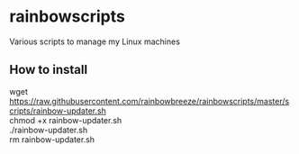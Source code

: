 # rainbowscripts
Various scripts to manage my Linux machines

## How to install
wget https://raw.githubusercontent.com/rainbowbreeze/rainbowscripts/master/scripts/rainbow-updater.sh  
chmod +x rainbow-updater.sh  
./rainbow-updater.sh  
rm rainbow-updater.sh  
